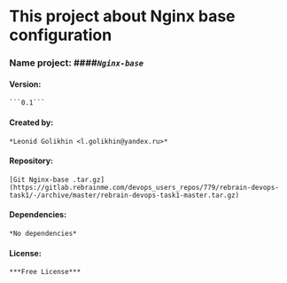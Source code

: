 
# This project about Nginx base configuration

### Name project:  ####*`Nginx-base`*
#### Version: 
    ```0.1```
#### Created by:
    *Leonid Golikhin <l.golikhin@yandex.ru>*
#### Repository:
    [Git Nginx-base .tar.gz] (https://gitlab.rebrainme.com/devops_users_repos/779/rebrain-devops-task1/-/archive/master/rebrain-devops-task1-master.tar.gz)
#### Dependencies:
    *No dependencies*
#### License:
    ***Free License***


